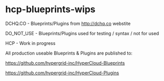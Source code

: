 # hcp-blueprints-wips

DCHQ.CO - Blueprints/Plugins from http://dchq.co webstite

DO_NOT_USE - Blueprints/Plugins used for testing / syntax / not for used

HCP - Work in progress 

All production useable Blueprints & Plugins are published to:

https://github.com/hypergrid-inc/HyperCloud-Blueprints

https://github.com/hypergrid-inc/HyperCloud-Plugins
